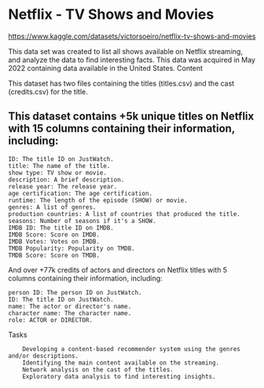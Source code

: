 
# **Netflix - TV Shows and Movies**
https://www.kaggle.com/datasets/victorsoeiro/netflix-tv-shows-and-movies

This data set was created to list all shows available on Netflix streaming, and analyze the data to find interesting facts. This data was acquired in May 2022 containing data available in the United States.
Content

This dataset has two files containing the titles (titles.csv) and the cast (credits.csv) for the title.


## **This dataset contains +5k unique titles on Netflix with 15 columns containing their information, including:**

    ID: The title ID on JustWatch.
    title: The name of the title.
    show type: TV show or movie.
    description: A brief description.
    release year: The release year.
    age certification: The age certification.
    runtime: The length of the episode (SHOW) or movie.
    genres: A list of genres.
    production countries: A list of countries that produced the title.
    seasons: Number of seasons if it's a SHOW.
    IMDB ID: The title ID on IMDB.
    IMDB Score: Score on IMDB.
    IMDB Votes: Votes on IMDB.
    TMDB Popularity: Popularity on TMDB.
    TMDB Score: Score on TMDB.

And over +77k credits of actors and directors on Netflix titles with 5 columns containing their information, including:

    person ID: The person ID on JustWatch.
    ID: The title ID on JustWatch.
    name: The actor or director's name.
    character name: The character name.
    role: ACTOR or DIRECTOR.

Tasks

        Developing a content-based recommender system using the genres and/or descriptions.
        Identifying the main content available on the streaming.
        Network analysis on the cast of the titles.
        Exploratory data analysis to find interesting insights.

